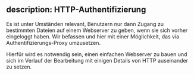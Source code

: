 description: HTTP-Authentifizierung
---
Es ist unter Umständen relevant, Benutzern nur dann Zugang zu bestimmten Dateien auf einem
Webserver zu geben, wenn sie sich vorher eingeloggt haben. Wir befassen und hier mit einer
Möglichkeit, das via Authentifizierungs-Proxy umzusetzen.

Hierfür wird es notwendig sein, einen einfachen Webserver zu bauen und sich im Verlauf der
Bearbeitung mit einigen Details von HTTP auseinander zu setzen.
